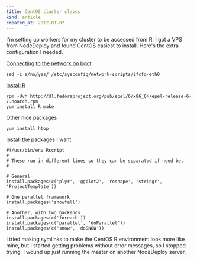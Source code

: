 ```yaml
---
title: CentOS cluster slaves
kind: article
created_at: 2012-01-02
---
```

I'm setting up workers for my cluster to be accessed from R. I got a VPS from
NodeDeploy and found CentOS easiest to install. Here's the extra configuration
I needed.

[Connecting to the network on boot](http://www.centos.org/docs/5/html/Deployment_Guide-en-US/s1-dhcp-configuring-client.html)

    sed -i s/no/yes/ /etc/sysconfig/network-scripts/ifcfg-eth0

[Install R](http://stackoverflow.com/questions/9468164/problems-installing-r-on-linux-centos-6-2)

    rpm -Uvh http://dl.fedoraproject.org/pub/epel/6/x86_64/epel-release-6-7.noarch.rpm  
    yum install R make

Other nice packages

    yum install htop

Install the packages I want.

    #!/usr/bin/env Rscript
    #
    # These run in different lines so they can be separated if need be.
    #

    # General
    install.packages(c('plyr', 'ggplot2', 'reshape', 'stringr', 'ProjectTemplate'))

    # One parallel framework
    install.packages('snowfall')

    # Another, with two backends
    install.packages(c('foreach'))
    install.packages(c('parallel', 'doParallel'))
    install.packages(c('snow', 'doSNOW'))

I tried making symlinks to make the CentOS R environment look more like mine,
but I started getting problems without error messages, so I stopped trying.
I wound up just running the master on another NodeDeploy server.
